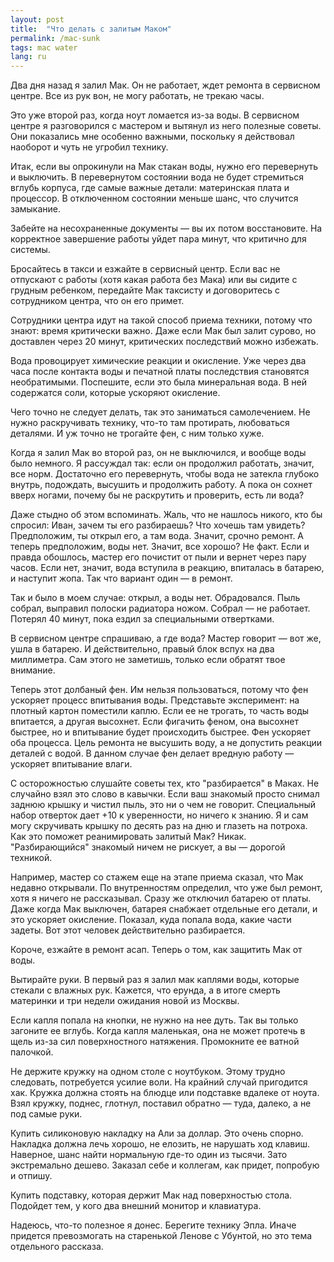 ```yaml
---
layout: post
title:  "Что делать с залитым Маком"
permalink: /mac-sunk
tags: mac water
lang: ru
---
```


Два дня назад я залил Мак. Он не работает, ждет ремонта в сервисном центре. Все из рук вон, не могу работать, не трекаю часы.

Это уже второй раз, когда ноут ломается из-за воды. В сервисном центре я разговорился с мастером и вытянул из него полезные советы. Они показались мне особенно важными, поскольку я действовал наоборот и чуть не угробил технику.

Итак, если вы опрокинули на Мак стакан воды, нужно его перевернуть и выключить. В перевернутом состоянии вода не будет стремиться вглубь корпуса, где самые важные детали: материнская плата и процессор. В отключенном состоянии меньше шанс, что случится замыкание.

Забейте на несохраненные документы — вы их потом восстановите. На корректное завершение работы уйдет пара минут, что критично для системы.

Бросайтесь в такси и езжайте в сервисный центр. Если вас не отпускают с работы (хотя какая работа без Мака) или вы сидите с грудным ребенком, передайте Мак таксисту и договоритесь с сотрудником центра, что он его примет.

Сотрудники центра идут на такой способ приема техники, потому что знают: время критически важно. Даже если Мак был залит сурово, но доставлен через 20 минут, критических последствий можно избежать.

Вода провоцирует химические реакции и окисление. Уже через два часа после контакта воды и печатной платы последствия становятся необратимыми. Поспешите, если это была минеральная вода. В ней содержатся соли, которые ускоряют окисление.

Чего точно не следует делать, так это заниматься самолечением. Не нужно раскручивать технику, что-то там протирать, любоваться деталями. И уж точно не трогайте фен, с ним только хуже.

Когда я залил Мак во второй раз, он не выключился, и вообще воды было немного. Я рассуждал так: если он продолжил работать, значит, все норм. Достаточно его перевернуть, чтобы вода не затекла глубоко внутрь, подождать, высушить и продолжить работу. А пока он сохнет вверх ногами, почему бы не раскрутить и проверить, есть ли вода?

Даже стыдно об этом вспоминать. Жаль, что не нашлось никого, кто бы спросил: Иван, зачем ты его разбираешь? Что хочешь там увидеть? Предположим, ты открыл его, а там вода. Значит, срочно ремонт. А теперь предположим, воды нет. Значит, все хорошо? Не факт. Если и правда обошлось, мастер его почистит от пыли и вернет через пару часов. Если нет, значит, вода вступила в реакцию, впиталась в батарею, и наступит жопа. Так что вариант один — в ремонт.

Так и было в моем случае: открыл, а воды нет. Обрадовался. Пыль собрал, выправил полоски радиатора ножом. Собрал — не работает. Потерял 40 минут, пока ездил за специальными отвертками.

В сервисном центре спрашиваю, а где вода? Мастер говорит — вот же, ушла в батарею. И действительно, правый блок вспух на два миллиметра. Сам этого не заметишь, только если обратят твое внимание.

Теперь этот долбаный фен. Им нельзя пользоваться, потому что фен ускоряет процесс впитывания воды. Представьте эксперимент: на плотный картон поместили каплю. Если ее не трогать, то часть воды впитается, а другая высохнет. Если фигачить феном, она высохнет быстрее, но и впитывание будет происходить быстрее. Фен ускоряет оба процесса. Цель ремонта не высушить воду, а не допустить реакции деталей с водой. В данном случае фен делает вредную работу — ускоряет впитывание влаги.

С осторожностью слушайте советы тех, кто "разбирается" в Маках. Не случайно взял это слово в кавычки. Если ваш знакомый просто снимал заднюю крышку и чистил пыль, это ни о чем не говорит. Специальный набор отверток дает +10 к уверенности, но ничего к знанию. Я и сам могу скручивать крышку по десять раз на дню и глазеть на потроха. Как это поможет реанимировать залитый Мак? Никак. "Разбирающийся" знакомый ничем не рискует, а вы — дорогой техникой. 

Например, мастер со стажем еще на этапе приема сказал, что Мак недавно открывали. По внутренностям определил, что уже был ремонт, хотя я ничего не рассказывал. Сразу же отключил батарею от платы. Даже когда Мак выключен, батарея снабжает отдельные его детали, и это ускоряет окисление. Показал, куда попала вода, какие части задеты. Вот этот человек действительно разбирается.

Короче, езжайте в ремонт асап. Теперь о том, как защитить Мак от воды.

Вытирайте руки. В первый раз я залил мак каплями воды, которые стекали с влажных рук. Кажется, что ерунда, а в итоге смерть материнки и три недели ожидания новой из Москвы.

Если капля попала на кнопки, не нужно на нее дуть. Так вы только загоните ее вглубь. Когда капля маленькая, она не может протечь в щель из-за сил поверхностного натяжения. Промокните ее ватной палочкой.

Не держите кружку на одном столе с ноутбуком. Этому трудно следовать, потребуется усилие воли. На крайний случай пригодится хак. Кружка должна стоять на блюдце или подставке вдалеке от ноута. Взял кружку, поднес, глотнул, поставил обратно — туда, далеко, а не под самые руки.

Купить силиконовую накладку на Али за доллар. Это очень спорно. Накладка должна лечь хорошо, не елозить, не нарушать ход клавиш. Наверное, шанс найти нормальную где-то один из тысячи. Зато экстремально дешево. Заказал себе и коллегам, как придет, попробую и отпишу.

Купить подставку, которая держит Мак над поверхностью стола. Подойдет тем, у кого два внешний монитор и клавиатура.

Надеюсь, что-то полезное я донес. Берегите технику Эпла. Иначе придется превозмогать на старенькой Ленове с Убунтой, но это тема отдельного рассказа.
 

